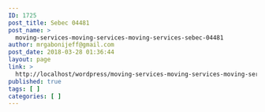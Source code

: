 ```yaml
---
ID: 1725
post_title: Sebec 04481
post_name: >
  moving-services-moving-services-moving-services-sebec-04481
author: mrgabonijeff@gmail.com
post_date: 2018-03-28 01:36:44
layout: page
link: >
  http://localhost/wordpress/moving-services-moving-services-moving-services-sebec-04481/
published: true
tags: [ ]
categories: [ ]
---
```

